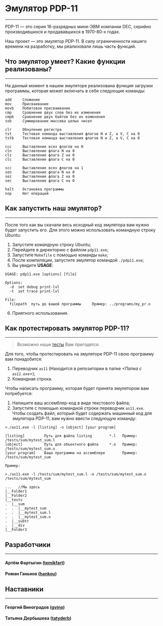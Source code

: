 # Эмулятор PDP-11
-----------------

PDP-11 — это серия 16-разрядных мини-ЭВМ компании DEC, серийно производившихся и продававшихся в 1970-80-х годах.

Наш проект — это эмулятор PDP-11.
В силу ограниченности нашего времени на разработку, мы реализовали лишь часть функций.


## Что эмулятор умеет? Какие функции реализованы?
-------------------------------------------------

На данный момент в нашем эмуляторе реализована функция загрузки программы, 
которая может включать в себя следующие команды:
```
add     Сложение
mov     Присваивание
movb    Побитовое присваивание
cmp     Сравнение двух слов без их изменения
cmpb    Сравнение двух байтов без их изменения
sob     Суммирование массива целых чисел

clr     Обнуление регистра
tst     Тестовая команда выставления флагов N и Z, а V, C на 0
tstb    Тестовая команда выставления флагов N и Z, а V, C на 0

ccc     Выставление всех флагов на 0
cln     Выставление флага N на 0
clz     Выставление флага Z на 0
clc     Выставление флага C на 0

scc     Выставление всех флагов на 1
sen     Выставление флага N на 0
sez     Выставление флага Z на 0
sec     Выставление флага C на 0

halt    Остановка программы
nop     Нет операций
```


## Как запустить наш эмулятор?
------------------------------

После того как вы скачали весь исходный код эмулятора вам нужно будет запустить его.
Для этого можно использовать командную строку Ubuntu:

1. Запустите командную строку Ubuntu;
2. Перейдите в директорию с файлом `pdp11.exe`;
3. Запустите `Makefile` с помощью команды `make`;
4. После компиляции, запустите эмулятор командой `./pdp11.exe`;
5. Вы увидите **USAGE**:
```
USAGE: pdp11.exe [options] [file]

Options:
  -d  set debug print-lvl
  -t  set trace print-lvl

File:
  filepath  путь до вашей программы     Пример: ../programs/my_pr.o
```
6. Приятного использования.


## Как протестировать эмулятор PDP-11?
--------------------------------------

>Возможно наши [тесты](https://github.com/tatyderb/pdp11_tests) Вам пригодятся.

Для того, чтобы протестировать на эмуляторе PDP-11 свою программу вам понадобится:
1. Переводчик `as11` (Находится в репозитории в папке *\<Папка с `as11.exe`\>*);
2. Командная строка.

Чтобы написать программу, которая будет принята эмулятором вам потребуется:
1. Напишите ваш ассемблер-код в виде текстового файла;
2. Запустите с помощью командной строки переводчик `as11.exe`.
Чтобы создать файл, который будет содержать машинный код для эмулятора PDP-11, 
вам нужно ввести следующую команду:
```
>./as11.exe -l [listing] -o [object] [your program]

[listing]         Путь для файла listing        *.l   Пример: /tests/sum/mytest_sum.l
[object]          Путь для объектного файла     *.o   Пример: /tests/sum/mytest_sum.o
[your program]    Ваша программа на ассемблере        Пример: /tests/sum/mytest_sum

Пример:

>./as11.exe -l /tests/sum/mytest_sum.l -o /tests/sum/mytest_sum.o /tests/sum/mytest_sum

...   //Мы здесь
|__Folder1
|__Folder2
|__tests
.  |__sum
.  .  |__mytest_sum
.  .  |__mytest_sum.l
.  .  |__mytest_sum.o
.  |__subtr
.  |__div
|__Folder3
```


## Разработчики
---------------

#### Артём Фартыгин ([temikfart](https://github.com/temikfart))


#### Роман Ганьков ([hankou](https://github.com/hankou-code))


## Наставники
-------------

#### Георгий Виноградов ([gvino](https://github.com/gvino))

#### Татьяна Дербышева ([tatyderb](https://github.com/tatyderb))
